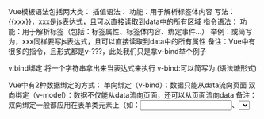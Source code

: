 
Vue模板语法包括两大类：
插值语法：
功能：用于解析标签体内容
写法：{{xxx}}，xxx是js表达式，且可以直接读取到data中的所有区域
指令语法：
功能：用于解析标签（包括：标签属性、标签体内容、绑定事件…）
举例：<a v-bind:href="xxx">或简写为<a :href="xxx">，xxx同样要写js表达式，且可以直接读取到data中的所有属性
备注：Vue中有很多的指令，且形式都是v-???，此处我们只是拿v-bind举个例子

v:bind绑定 将一个字符串拿出来当表达式来执行
v-bind:可以简写为:(语法糖形式)

Vue中有2种数据绑定的方式：
单向绑定（v-bind）：数据只能从data流向页面
双向绑定（v-model）：数据不仅能从data流向页面，还可以从页面流向data
备注：
双向绑定一般都应用在表单类元素上（如：<input>、<select>、<textarea>等）
v-model:value可以简写为v-model，因为v-model默认收集的就是value值

el有2种写法：
创建Vue实例对象的时候配置el属性
先创建Vue实例，随后再通过vm.$mount('#root')指定el的值
data有2种写法：
对象式
函数式
如何选择：目前哪种写法都可以，以后学到组件时，data必须使用函数，否则会报错
由Vue管理的函数，一定不要写箭头函数，否则this就不再是Vue实例了

MVVM模型：
M：模型（Model），data中的数据
V：视图（View），模板代码
VM：视图模型（ViewModel），Vue实例
data中所有的属性，最后都出现在了vm身上
vm身上所有的属性 及 Vue原型身上所有的属性，在Vue模板中都可以直接使用

数据代理
Vue中的数据代理通过vm对象来代理data对象中属性的操作（读/写）
Vue中数据代理的好处：更加方便的操作data中的数据
基本原理：
通过object.defineProperty()把data对象中所有属性添加到vm上。
为每一个添加到vm上的属性，都指定一个getter/setter。
在getter/setter内部去操作（读/写）data中对应的属性。
通过一个对象代理对另一个对象中属性的操作(读写)

事件处理
v-on绑定点击事件
使用v-on:xxx或@xxx绑定事件，其中xxx是事件名
当绑定点击事件时,一定会返回一个event对象,event.target.innerTest可以获取值
事件的回调需要配置在methods对象中，最终会在vm上
methods中配置的函数，==不要用箭头函数！==否则this就不是vm了
methods中配置的函数，都是被Vue所管理的函数，this的指向是vm或组件实例对象
@click="demo和@click="demo($event)"效果一致，但后者可以传参

事件修饰符
Vue中的事件修饰符：
prevent：阻止默认事件（常用）
stop：阻止事件冒泡（常用）
once：事件只触发一次（常用）
capture：使用事件的捕获模式
self：只有event.target是当前操作的元素时才触发事件
passive：事件的默认行为立即执行，无需等待事件回调执行完毕
冒泡:从内到外,捕获：从外向内，一般情况下是先捕获在冒泡

Vue中常用的按键别名：
回车：enter
删除：delete (捕获“删除”和“退格”键)
退出：esc
空格：space
换行：tab (特殊，必须配合keydown去使用)
上：up
下：down
左：left
右：right
注意：
系统修饰键（用法特殊）：ctrl、alt、shift、meta
配合keyup使用：按下修饰键的同时，再按下其他键，随后释放其他键，事件才被触发
配合keydown使用：正常触发事件
可以使用keyCode去指定具体的按键，比如：@keydown.13="showInfo"，但不推荐这样使用
Vue.config.keyCodes.自定义键名 = 键码，可以自定义按键别名

Vue一些数组方法
变异方法
push() 方法可向数组的末尾添加一个或多个元素，并返回新的长度。
pop() 方法用于删除并返回数组的最后一个元素。
shift() 方法用于把数组的第一个元素从其中删除，并返回第一个元素的值。
unshift() 方法可向数组的开头添加一个或更多元素，并返回新的长度。
splice() 方法向/从数组中添加/删除项目，然后返回被删除的项目。
sort() 方法用于对数组的元素进行排序。
sort(a,b)   { a-b}为升序   {b-a}为降序
reverse() 方法用于颠倒数组中元素的顺序。
替换数组
filter() 方法创建一个新的数组，新数组中的元素是通过检查指定数组中符合条件的所有元素。
concat() 方法用于连接两个或多个数组。
slice() 方法可从已有的数组中返回选定的元素。
其他
split() 方法用于把一个字符串分割成字符串数组。
indexof()该方法可以检查一个字符串中含有该内容,则会返回其第一次出现的索引
箭头函数:如果函数只有一条语句,并且该语句只返回一个值,则可以去掉括号和return语句

计算属性：
定义：要用的属性不存在，需要通过已有属性计算得来。
原理：底层借助了Objcet.defineproperty()方法提供的getter和setter。
get函数什么时候执行？
初次读取时会执行一次
当依赖的数据发生改变时会被再次调用
优势：与methods实现相比，内部有缓存机制（复用），效率更高，调试方便
备注：
计算属性最终会出现在vm上，直接读取使用即可
如果计算属性要被修改，那必须写set函数去响应修改，且set中要引起计算时依赖的数据发生改变
如果计算属性确定不考虑修改，可以使用计算属性的简写形式

监视属性watch：
当被监视的属性变化时，回调函数自动调用，进行相关操作
监视的属性
必须存在，才能进行监视
监视有两种写法：
创建Vue时传入watch配置
通过vm.$watch监视

深度监视：
Vue中的watch默认不监测对象内部值的改变（一层）
在watch中配置deep:true可以监测对象内部值的改变（多层）
备注：
Vue自身可以监测对象内部值的改变，但Vue提供的watch默认不可以
使用watch时根据监视数据的具体结构，决定是否采用深度监视

class样式：
写法：class="xxx"，xxx可以是字符串、对象、数组
字符串写法适用于：类名不确定，要动态获取
对象写法适用于：要绑定多个样式，个数不确定，名字也不确定
数组写法适用于：要绑定多个样式，个数确定，名字也确定，但不确定用不用
style样式：
:style="{fontSize: xxx}"其中xxx是动态值
:style="[a,b]"其中a、b是样式对象

v-if：
写法：
v-if="表达式"
v-else-if="表达式"
v-else
适用于：切换频率较低的场景
特点：不展示的DOM元素直接被移除
注意：v-if可以和v-else-if、v-else一起使用，但要求结构不能被打断
v-show：
写法：v-show="表达式"
适用于：切换频率较高的场景
特点：不展示的DOM元素未被移除，仅仅是使用样式隐藏掉
使用v-if的时，元素可能无法获取到，而使用v-show一定可以获取到

v-for指令：
用于展示列表数据
语法：
<li v-for="(item, index) in xxx" :key="yyy">，其中key可以是index，也可以是遍历对象的唯一标识
可遍历：数组、对象、字符串（用的少）、指定次数（用的少）

面试题：react、vue中的key有什么作用？（key的内部原理）
虚拟DOM中key的作用：key是虚拟DOM中对象的标识，当数据发生变化时，Vue会根据【新数据】生成【新的虚拟DOM】，随后Vue进行【新虚拟DOM】与【旧虚拟DOM】的差异比较，比较规则如下：
对比规则：
旧虚拟DOM中找到了与新虚拟DOM相同的key：
若虚拟DOM中内容没变, 直接使用之前的真实DOM
若虚拟DOM中内容变了, 则生成新的真实DOM，随后替换掉页面中之前的真实DOM
旧虚拟DOM中未找到与新虚拟DOM相同的key：创建新的真实DOM，随后渲染到到页面
用index作为key可能会引发的问题：
若对数据进行逆序添加、逆序删除等破坏顺序操作：会产生没有必要的真实DOM更新 ==> 界面效果没问题, 但效率低
若结构中还包含输入类的DOM：会产生错误DOM更新 ==> 界面有问题
开发中如何选择key?
最好使用每条数据的唯一标识作为key，比如id、手机号、身份证号、学号等唯一值
如果不存在对数据的逆序添加、逆序删除等破坏顺序的操作，仅用于渲染列表，使用index作为key是没有问题的

Vue监视数据的原理：
vue会监视data中所有层次的数据
如何监测对象中的数据？
通过setter实现监视，且要在new Vue时就传入要监测的数据
对象中后追加的属性，Vue默认不做响应式处理
如需给后添加的属性做响应式，请使用如下API：
Vue.set(target,propertyName/index,value)
vm.$set(target,propertyName/index,value)
如何监测数组中的数据？
通过包裹数组更新元素的方法实现，本质就是做了两件事：
调用原生对应的方法对数组进行更新
重新解析模板，进而更新页面
在Vue修改数组中的某个元素一定要用如下方法：
使用这些API：push()、pop()、shift()、unshift()、splice()、sort()、reverse()
Vue.set() 或 vm.$set()
特别注意：Vue.set() 和 vm.$set() 不能给vm 或 vm的根数据对象（data等） 添加属性

收集表单数据：
若：<input type="text"/>，则v-model收集的是value值，用户输入的内容就是value值
若：<input type="radio"/>，则v-model收集的是value值，且要给标签配置value属性
若：<input type="checkbox"/>
没有配置value属性，那么收集的是checked属性（勾选 or 未勾选，是布尔值）
配置了value属性：
v-model的初始值是非数组，那么收集的就是checked（勾选 or 未勾选，是布尔值）
v-model的初始值是数组，那么收集的就是value组成的数组
v-model的三个修饰符：
lazy：失去焦点后再收集数据
number：输入字符串转为有效的数字
trim：输入首尾空格过滤

过滤器：
定义：对要显示的数据进行特定格式化后再显示（适用于一些简单逻辑的处理）。
语法：
注册过滤器：Vue.filter(name,callback) 或 new Vue{filters:{}}
使用过滤器：{{ xxx | 过滤器名}} 或 v-bind:属性 = "xxx | 过滤器名"
备注：
过滤器可以接收额外参数，多个过滤器也可以串联
并没有改变原本的数据，而是产生新的对应的数据

之前学过的指令：
v-bind：单向绑定解析表达式，可简写为:
v-model：双向数据绑定
v-for：遍历数组 / 对象 / 字符串
v-on：绑定事件监听，可简写为@
v-if：条件渲染（动态控制节点是否存存在）
v-else：条件渲染（动态控制节点是否存存在）
v-show：条件渲染 (动态控制节点是否展示)
v-text指令：
作用：向其所在的节点中渲染文本内容
与插值语法的区别：v-text会替换掉节点中的内容，{{xx}}则不会。

v-html指令：
作用：向指定节点中渲染包含html结构的内容
与插值语法的区别：
v-html会替换掉节点中所有的内容，{{xx}}则不会
v-html可以识别html结构
严重注意：v-html有安全性问题！！！
在网站上动态渲染任意HTML是非常危险的，容易导致XSS攻击
一定要在可信的内容上使用v-html，永远不要用在用户提交的内容上！！！

v-clock指令（没有值）：
本质是一个特殊属性，Vue实例创建完毕并接管容器后，会删掉
v-cloak属性
使用css配合
v-cloak可以解决网速慢时页面展示出
{{xxx}}的问题

v-once指令：
v-once
所在节点在初次动态渲染后，就视为静态内容了
以后数据的改变不会引起
v-once所在结构的更新，可以用于优化性能

v-pre指令：
跳过其所在节点的编译过程。
可利用它跳过：没有使用指令语法、没有使用插值语法的节点，会加快编译

自定义指令定义语法：
局部指令：
new Vue({															
 	directives:{指令名:配置对象}   
 }) 	
new Vue({															
 	directives:{指令名:回调函数}   
 }) 	
全局指令：
Vue.directive(指令名,配置对象)
Vue.directive(指令名,回调函数)
Vue.directive('fbind',{
	//指令与元素成功绑定时（一上来）
	bind(element,binding){
		element.value = binding.value
	},
    //指令所在元素被插入页面时
    inserted(element,binding){
    	element.focus()
    },
    //指令所在的模板被重新解析时
    update(element,binding){
    	element.value = binding.value
    }
})

配置对象中常用的3个回调函数：
bind(element,binding)：指令与元素成功绑定时调用
inserted(element,binding)：指令所在元素被插入页面时调用
update(element,binding)：指令所在模板结构被重新解析时调用
备注：
指令定义时不加“v-”，但使用时要加“v-”
指令名如果是多个单词，要使用
kebab-case命名方式，不要用camelCase命名

opacity:透明度
setInterval() 方法可按照指定的周期（以毫秒计）来调用函数或计算表达式
settimeout() 开启定时器
clearInterval()删除定时器

生命周期：
又名：生命周期回调函数、生命周期函数、生命周期钩子
是什么：Vue在关键时刻帮我们调用的一些特殊名称的函数
生命周期函数的名字不可更改，但函数的具体内容是程序员根据需求编写的
生命周期函数中的this指向是vm 或 组件实例对象


常用的生命周期钩子：
mounted：发送ajax请求、启动定时器、绑定自定义事件、订阅消息等初始化操作
beforeDestroy：清除定时器、解绑自定义事件、取消订阅消息等收尾工作
关于销毁Vue实例：
销毁后借助Vue开发者工具看不到任何信息
销毁后自定义事件会失效，但原生DOM事件依然有效
一般不会在beforeDestroy操作数据，因为即便操作数据，也不会再触发更新流程了

 模块与组件、模块化与组件化：


模块
理解：向外提供特定功能的 js 程序，一般就是一个 js 文件
为什么：js 文件很多很复杂
作用：复用 js，简化 js 的编写，提高 js 运行效率
 组件
定义：用来实现局部功能的代码和资源的集合（html/css/js/image…）
为什么：一个界面的功能很复杂
作用：复用编码，简化项目编码，提高运行效率
 模块化
当应用中的 js 都以模块来编写的，那这个应用就是一个模块化的应用
 组件化
当应用中的功能都是多组件的方式来编写的，那这个应用就是一个组件化的应用

Vue中使用组件的三大步骤：
定义组件(创建组件)
注册组件
使用组件(写组件标签)
如何定义一个组件？
使用Vue.extend(options)创建，其中options和new Vue(options)时传入的options几乎一样，但也有点区别：
el不要写，为什么？
最终所有的组件都要经过一个vm的管理，由vm中的el决定服务哪个容器
data必须写成函数，为什么？
避免组件被复用时，数据存在引用关系
如何注册组件？
局部注册：new Vue的时候传入components选项
全局注册：Vue.component('组件名',组件)
编写组件标签：<school></school>

关于组件名：
一个单词组成：
第一种写法（首字母小写）：school
第二种写法（首字母大写）：School
多个单词组成：
第一种写法（kebab-case命名）：my-school
第二种写法（CamelCase命名）：MySchool （需要Vue脚手架支持）
备注：
组件名尽可能回避HTML中已有的元素名称，例如：h2、H2都不行
可以使用name配置项指定组件在开发者工具中呈现的名字
关于组件标签：
第一种写法：<school></school>
第二种写法：<school/>
备注：不使用脚手架时，<school/>会导致后续组件不能渲染
一个简写方式：const school = Vue.extend(options)可简写为：const school = options

VueComponent
关于VueComponent：
school组件本质是一个名为VueComponent的构造函数，且不是程序员定义的，是Vue.extend生成的
我们只需要写<school/>或<school></school>，Vue解析时会帮我们创建school组件的实例对象，即Vue帮我们执行的：new VueComponent(options)
特别注意：每次调用Vue.extend，返回的都是一个全新的VueComponent！
关于this指向：
组件配置中：data函数、methods中的函数、watch中的函数、computed中的函数 它们的this均是VueComponent实例对象
new Vue(options)配置中：data函数、methods中的函数、watch中的函数、computed中的函数 它们的this均是Vue实例对象
VueComponent的实例对象，以后简称vc（也可称之为：组件实例对象）
Vue的实例对象，以后简称vm
只有在本笔记中VueComponent的实例对象才简称为vc

一个重要的内置关系

一个重要的内置关系：
VueComponent.prototype.__proto__ === Vue.prototype
为什么要有这个关系：让组件实例对象（vc）可以访问到 Vue 原型上的属性、方法

js三种暴露方式：
可以理解为都是暴露出一个对象给其他使用!
默认暴露: export default{}
统一暴露:export{   }
分别暴露：export var b =function(){}
import * as 名称 from "xxx.js"
//比如
import * as $API from "xxx.js"

什么是Babel
Babel 是一个 JavaScript 编译器
babel:最新版的javascript编译成当下可以执行的版本

脚手架文件结构：
.文件目录
├── node_modules
├── public
│   ├── favicon.ico: 页签图标
│   └── index.html: 主页面
├── src
│   ├── assets: 存放静态资源
│   │   └── logo.png
│   │── component: 存放组件
│   │   └── HelloWorld.vue
│   │── App.vue: 汇总所有组件
│   └── main.js: 入口文件
├── .gitignore: git版本管制忽略的配置
├── babel.config.js: babel的配置文件
├── package.json: 应用包配置文件
├── README.md: 应用描述文件
└── package-lock.json: 包版本控制文件



关于不同版本的函数：
vue.js 与 vue.runtime.xxx.js的区别：
vue.js 是完整版的 Vue，包含：核心功能+模板解析器
vue.runtime.xxx.js 是运行版的 Vue，只包含核心功能，没有模板解析器
因为 vue.runtime.xxx.js 没有模板解析器，所以不能使用 template 配置项，需要使用 render函数接收到的createElement 函数去指定具体内容

修改默认配置
vue.config.js 是一个可选的配置文件，如果项目的（和 package.json 同级的）根目录中存在这个文件，那么它会被 @vue/cli-service 自动加载
使用 vue.config.js 可以对脚手架进行个性化定制，详见配置参考 | Vue CLI

ref属性：
被用来给元素或子组件注册引用信息（id的替代者）
应用在html标签上获取的是真实DOM元素，应用在组件标签上获取的是组件实例对象（vc）
使用方式：
打标识：<h1 ref="xxx"></h1> 或 <School ref="xxx"></School>
获取：this.$refs.xxx

props配置项：
功能：让组件接收外部传过来的数据(对传过来的数据不能进行修改)
传递数据：<Demo name="xxx"/>
接收数据：
第一种方式（只接收）：props:['name']
第二种方式（限制数据类型）：props:{name:String}
第三种方式（限制类型、限制必要性、指定默认值）：

mixin混入
mixin（混入）：
功能：可以
把多个组件共用的配置提取成一个混入对象
使用方式：
定义混入：
const mixin = {
    data(){....},
    methods:{....}
    ....
}

使用混入：全局混入：Vue.mixin(xxx)  局部混入：mixins:['xxx']
备注：
组件和混入对象含有同名选项时，这些选项将以恰当的方式进行“合并”，在发生冲突时以组件优先
同名生命周期钩子将合并为一个数组，因此都将被调用。另外，混入对象的钩子将在组件自身钩子之前调用

插件：
功能：用于增强Vue
本质：包含install方法的一个对象，install的第一个参数是Vue，第二个以后的参数是插件使用者传递的数据
定义插件：
plugin.install = function (Vue, options) {
// 1. 添加全局过滤器
Vue.filter(....)
    // 2. 添加全局指令
    Vue.directive(....)

    // 3. 配置全局混入
    Vue.mixin(....)

    // 4. 添加实例方法
    Vue.prototype.$myMethod = function () {...}
    Vue.prototype.$myProperty = xxxx
}


使用插件：Vue.use(plugin)

scoped样式：
作用：让样式在局部生效，防止冲突
写法：
<style scoped>
scoped样式一般不会在App.vue中使用


this.todos.filter( 遍历条件)
给todos数组每个对象都会过滤一遍会默认筛选结果为true的元素组成新的数组
this.todos.forEach(遍历条件)对todos数组中的每个对象进行遍历
checked 只有true值和false
vue-for遍历对象
如: 
   <MyItem v-for="todoObj in todos"/>
会形成三个MyItem 且获的三个todoObj

Todo-List案例总结
组件化编码流程：
拆分静态组件：组件要按照功能点拆分，命名不要与html元素冲突
实现动态组件：考虑好数据的存放位置，数据是一个组件在用，还是一些组件在用：
一个组件在用：放在组件自身即可
一些组件在用：放在他们共同的父组件上（状态提升）
实现交互：从绑定事件开始
props适用于：
父组件 ==> 子组件 通信
子组件 ==> 父组件 通信（要求父组件先给子组件一个函数）
使用v-model时要切记：v-model绑定的值不能是props传过来的值，因为props是不可以修改的
props传过来的若是对象类型的值，修改对象中的属性时Vue不会报错，但不推荐这样做

WebStorage
存储内容大小一般支持5MB左右（不同浏览器可能还不一样）
浏览器端通过Window.sessionStorage和Window.localStorage属性来实现本地存储机制
相关API：
xxxStorage.setItem('key', 'value')：该方法接受一个键和值作为参数，会把键值对添加到存储中，如果键名存在，则更新其对应的值
xxxStorage.getItem('key')：该方法接受一个键名作为参数，返回键名对应的值
xxxStorage.removeItem('key')：该方法接受一个键名作为参数，并把该键名从存储中删除
xxxStorage.clear()：该方法会清空存储中的所有数据
备注：
SessionStorage存储的内容会随着浏览器窗口关闭而消失
LocalStorage存储的内容，需要手动清除才会消失
xxxStorage.getItem(xxx)如果 xxx 对应的 value 获取不到，那么getItem()的返回值是null
JSON.parse(null)的结果依然是null

绑定的三种方式
<!-- 通过父组件给子组件传递函数类型的props实现子给父传递数据 -->
        <School :getSchoolName="getSchoolName"/>

        <!-- 通过父组件给子组件绑定一个自定义事件实现子给父传递数据（第一种写法，使用@或v-on） -->
        <!-- <Student @jojo="getStudentName"/> -->
 <button @click="sendStudentName">点我传递学生姓名</button> 
  methods:{
            sendStudentName(){
                this.$emit('jojo',this.name)
            }
        }
   <!-- 通过父组件给子组件绑定一个自定义事件实现子给父传递数据（第二种写法，使用ref） -->
		<Student ref="student"/>
 mounted(){
            this.$refs.student.$on('jojo',this.getStudentName)
        }
解绑的三种方式：
  // 解绑一个自定义事件
                // this.$off('jojo')
                // 解绑多个自定义事件
                // this.$off(['jojo'])
                // 解绑所有自定义事件
                this.$off()


组件的自定义事件：
一种组件间通信的方式，适用于：==子组件 > 父组件
使用场景：A是父组件，B是子组件，B想给A传数据，那么就要在A中给B绑定自定义事件（事件的回调在A中）
绑定自定义事件：
第一种方式，在父组件中：<Demo @atguigu="test"/> 或 <Demo v-on:atguigu="test"/>
第二种方式，在父组件中：
<Demo ref="demo"/>
...
mounted(){
    this.$refs.demo.$on('atguigu',data)
}
若想让自定义事件只能触发一次，可以使用once修饰符，或$once方法
触发自定义事件：this.$emit('atguigu',数据)
解绑自定义事件：this.$off('atguigu')
组件上也可以绑定原生DOM事件，需要使用native修饰符
注意：通过this.$refs.xxx.$on('atguigu',回调)绑定自定义事件时，回调要么配置在methods中，要么用箭头函数，否则this指向会出问题！

全局事件总线（GlobalEventBus）：
一种组件间通信的方式，适用于
  任意组件间通信
安装全局事件总线：
new Vue({
   	...
   	beforeCreate() {
   		Vue.prototype.$bus = this //安装全局事件总线，$bus就是当前应用的vm
   	},
    ...
})    
使用事件总线：
接收数据：A组件想接收数据，则在A组件中给
$bus绑定自定义事件，事件的回调留在A组件自身
export default {
    methods(){
        demo(data){...}
    }
    ...
    mounted() {
        this.$bus.$on('xxx',this.demo)
    }
}

提供数据：
this.$bus.$emit('xxx',data)最好在beforeDestroy钩子中，用$off去解绑当前组件所用到的事件

消息订阅与发布（pubsub）：
消息订阅与发布是一种组件间通信的方式，适用于任意组件间通信
使用步骤：
安装pubsub：npm i pubsub-js
引入：import pubsub from 'pubsub-js'
接收数据：A组件想接收数据，则在A组件中订阅消息，订阅的回调留在A组件自身
export default {
    methods(){
        demo(data){...}
    }
    ...
    mounted() {
		this.pid = pubsub.subscribe('xxx',this.demo)
    }
}
提供数据：
pubsub.publish('xxx',data)
最好在
beforeDestroy钩子中，使用pubsub.unsubscribe(pid)取消订阅

$nextTick
$nextTick(回调函数)可以将回调延迟到下次 DOM 更新循环之后执行

css中的动画效果
通过 @keyframes 规则，您能够创建动画。
创建动画的原理是，将一套 CSS 样式逐渐变化为另一套样式。
在动画过程中，您能够多次改变这套 CSS 样式。
以百分比来规定改变发生的时间，或者通过关键词 "from" 和 "to"，等价于 0% 和 100%。
0% 是动画的开始时间，100% 动画的结束时间。
animation：表示延迟		延迟时间 和延迟方向
transition:过度
transition与animation的区别 1、transition 需要去触发比如：点击事件、鼠标移入事件；而 animation 可以配合 @keyframe 可以不触发事件就触发这个动画

集成第三方动画
npm中的animate

Vue封装的过度与动画：
作用：在插入、更新或移除 DOM元素时，在合适的时候给元素添加样式类名
写法：
准备好样式：
元素进入的样式：
v-enter：进入的起点
v-enter-active：进入过程中
v-enter-to：进入的终点
元素离开的样式：
v-leave：离开的起点
v-leave-active：离开过程中
v-leave-to：离开的终点
使用<transition>包裹要过度的元素，并配置name属性：
<transition name="hello">
	<h1 v-show="isShow">你好啊！</h1>
</transition>
备注：若有多个元素需要过度，则需要使用：<transition-group>，且每个元素都要指定key值

vue脚手架配置代理服务器：
方法一：在vue.config.js中添加如下配置：
devServer:{
    proxy:"http://localhost:5000"
}
说明：
优点：配置简单，请求资源时直接发给前端即可
缺点：不能配置多个代理，不能灵活的控制请求是否走代理
工作方式：若按照上述配置代理，当请求了前端不存在的资源时，那么该请求会转发给服务器 （优先匹配前端资源）
方法二：
devServer: {
    proxy: {
      	'/api1': { // 匹配所有以 '/api1'开头的请求路径
        	target: 'http://localhost:5000',// 代理目标的基础路径
        	changeOrigin: true,
        	pathRewrite: {'^/api1': ''}
      	},
      	'/api2': { // 匹配所有以 '/api2'开头的请求路径
        	target: 'http://localhost:5001',// 代理目标的基础路径
        	changeOrigin: true,
        	pathRewrite: {'^/api2': ''}
      	}
    }
}
// changeOrigin设置为true时，服务器收到的请求头中的host为：localhost:5000
// changeOrigin设置为false时，服务器收到的请求头中的host为：localhost:8080
说明：
优点：可以配置多个代理，且可以灵活的控制请求是否走代理
缺点：配置略微繁琐，请求资源时必须加前缀

插槽：
作用：让父组件可以向子组件指定位置插入html结构，也是一种组件间通信的方式，适用于==父组件 > 子组件
分类：默认插槽、具名插槽、作用域插槽
使用方式：
父组件中：
        <Category>
           	<div>html结构1</div>
        </Category>
子组件中：
        <template>
            <div>
               	<slot>插槽默认内容...</slot>
            </div>
        </template>

具名插槽：
父组件中：
        <Category>
            <template slot="center">
             	 <div>html结构1</div>
            </template>

            <template v-slot:footer>
               	<div>html结构2</div>
            </template>
        </Category>
子组件中：
        <template>
            <div>
               	<slot name="center">插槽默认内容...</slot>
                <slot name="footer">插槽默认内容...</slot>
            </div>
        </template>

作用域插槽：
理解：
数据在组件的自身，但根据数据生成的结构需要组件的使用者来决定。（games数据在Category组件中，但使用数据所遍历出来的结构由App组件决定）
父组件中：
		<Category>
			<template scope="scopeData">
				<!-- 生成的是ul列表 -->
				<ul>
					<li v-for="g in scopeData.games" :key="g">{{g}}</li>
				</ul>
			</template>
		</Category>

		<Category>
			<template slot-scope="scopeData">
				<!-- 生成的是h4标题 -->
				<h4 v-for="g in scopeData.games" :key="g">{{g}}</h4>
			</template>
		</Category>
子组件中：
        <template>
            <div>
                <slot :games="games"></slot>
            </div>
        </template>
		
        <script>
            export default {
                name:'Category',
                props:['title'],
                //数据在子组件自身
                data() {
                    return {
                        games:['红色警戒','穿越火线','劲舞团','超级玛丽']
                    }
                },
            }
        </script>


Vuex是什么
概念：专门在 Vue 中实现集中式状态（数据）管理的一个 Vue 插件，对 vue 应用中多个组件的共享状态进行集中式的管理（读/写），也是一种组件间通信的方式，且适用于任意组件间通信


什么时候使用Vuex
多个组件依赖于同一状态
来自不同组件的行为需要变更同一状态

 Vuex工作原理图




Vuex的基本使用：
初始化数据state，配置actions、mutations，操作文件store.js
//引入Vue核心库
import Vue from 'vue'
//引入Vuex
import Vuex from 'vuex'
//引用Vuex
Vue.use(Vuex)

const actions = {
    //响应组件中加的动作
	jia(context,value){
		// console.log('actions中的jia被调用了',miniStore,value)
		context.commit('JIA',value)
	},
}

const mutations = {
    //执行加
	JIA(state,value){
		// console.log('mutations中的JIA被调用了',state,value)
		state.sum += value
	}
}

//初始化数据
const state = {
   sum:0
}

//创建并暴露store
export default new Vuex.Store({
	actions,
	mutations,
	state,
})
组件中读取vuex中的数据：
$store.state.sum
组件中修改vuex中的数据：
$store.dispatch('action中的方法名',数据) 或 $store.commit('mutations中的方法名',数据)
若没有网络请求或其他业务逻辑，组件中也可以越过actions，即不写dispatch，直接编写commit

getters配置项的使用：
概念：当state中的数据需要经过加工后再使用时，可以使用getters加工
在store.js中追加getters配置
...
const getters = {
	bigSum(state){
		return state.sum * 10
	}
}

//创建并暴露store
export default new Vuex.Store({
	...
	getters
})
组件中读取数据：$store.getters.bigSum


mapState与mapGetthers
mapState方法：用于帮助我们映射state中的数据
computed: {
    //借助mapState生成计算属性：sum、school、subject（对象写法）
     ...mapState({sum:'sum',school:'school',subject:'subject'}),
         
    //借助mapState生成计算属性：sum、school、subject（数组写法）
    ...mapState(['sum','school','subject']),
},
mapGetters方法：用于帮助我们映射getters中的数据
computed: {
    //借助mapGetters生成计算属性：bigSum（对象写法）
    ...mapGetters({bigSum:'bigSum'}),

    //借助mapGetters生成计算属性：bigSum（数组写法）
    ...mapGetters(['bigSum'])
},


mapActions与mapMutations
mapActions方法：用于帮助我们生成与actions对话的方法，即：包含$store.dispatch(xxx)的函数
methods:{
    //靠mapActions生成：incrementOdd、incrementWait（对象形式） inceementOdd为方法名 函数名
    ...mapActions({incrementOdd:'jiaOdd',incrementWait:'jiaWait'})

    //靠mapActions生成：incrementOdd、incrementWait（数组形式）
    ...mapActions(['jiaOdd','jiaWait'])
}

mapMutations方法：用于帮助我们生成与mutations对话的方法，即：包含$store.commit(xxx)的函数
methods:{
    //靠mapActions生成：increment、decrement（对象形式）
    ...mapMutations({increment:'JIA',decrement:'JIAN'}),
    
    //靠mapMutations生成：JIA、JIAN（对象形式）
    ...mapMutations(['JIA','JIAN']),
}
mapActions与mapMutations使用时，若需要传递参数，则需要在模板中绑定事件时传递好参数，否则参数是事件对象

模块化+命名空间
目的：
让代码更好维护，让多种数据分类更加明确
修改store.js
const countAbout = {
	namespaced:true,//开启命名空间
	state:{x:1},
    mutations: { ... },
    actions: { ... },
  	getters: {
    	bigSum(state){
       		return state.sum * 10
    	}
  	}
}

const personAbout = {
  	namespaced:true,//开启命名空间
  	state:{ ... },
  	mutations: { ... },
  	actions: { ... }
}

const store = new Vuex.Store({
  	modules: {
    	countAbout,
    	personAbout
  	}
})
开启命名空间后，组件中读取state数据：
//方式一：自己直接读取
this.$store.state.personAbout.list
//方式二：借助mapState读取：
...mapState('countAbout',['sum','school','subject']),
开启命名空间后，组件中读取getters数据：
//方式一：自己直接读取
this.$store.getters['personAbout/firstPersonName']
//方式二：借助mapGetters读取：
...mapGetters('countAbout',['bigSum'])
开启命名空间后，组件中调用dispatch
//方式一：自己直接dispatch
this.$store.dispatch('personAbout/addPersonWang',person)
//方式二：借助mapActions：
...mapActions('countAbout',{incrementOdd:'jiaOdd',incrementWait:'jiaWait'})
开启命名空间后，组件中调用commit：
//方式一：自己直接commit
this.$store.commit('personAbout/ADD_PERSON',person)
//方式二：借助mapMutations：
...mapMutations('countAbout',{increment:'JIA',decrement:'JIAN'}),


Vue Router路由管理器
 vue-router的理解
vue 的一个插件库，专门用来实现SPA 应用
 对SPA应用的理解
单页 Web 应用（single page web application，SPA）
整个应用只有一个完整的页面
点击页面中的导航链接不会刷新页面，只会做页面的局部更新
数据需要通过ajax请求获取

路由的理解
什么是路由?
一个路由就是一组映射关系（key - value）
key 为路径，value 可能是 function 或 componen
路由分类
后端路由：
理解：value 是 function，用于处理客户端提交的请求
工作过程：服务器接收到一个请求时，根据请求路径找到匹配的函数来处理请求，返回响应数据
前端路由：
理解：value 是 component，用于展示页面内容
工作过程：当浏览器的路径改变时，对应的组件就会显示

路由的基本使用
安装vue-router，命令：npm i vue-router
应用插件：Vue.use(VueRouter)
编写router配置项：
//引入VueRouter
import VueRouter from 'vue-router'
//引入Luyou 组件
import About from '../components/About'
import Home from '../components/Home'

//创建router实例对象，去管理一组一组的路由规则
const router = new VueRouter({
	routes:[
		{
			path:'/about',
			component:About
		},
		{
			path:'/home',
			component:Home
		}
	]
})

//暴露router
export default router

实现切换（active-class可配置高亮样式）
<router-link active-class="active" to="/about">About</router-link>
指定展示位：
<router-view></router-view>

路由几个注意事项
路由组件通常存放在pages文件夹，一般组件通常存放在components文件夹
通过切换，“隐藏”了的路由组件，默认是被销毁掉的，需要的时候再去挂载
每个组件都有自己的$route属性，里面存储着自己的路由信息
整个应用只有一个router，可以通过组件的$router属性获取到

多级路由
配置路由规则，使用children配置项
routes:[
	{
		path:'/about',
		component:About,
	},
	{
		path:'/home',
		component:Home,
		children:[ //通过children配置子级路由
			{
				path:'news', //此处一定不要写：/news
				component:News
			},
			{
				path:'message', //此处一定不要写：/message
				component:Message
			}
		]
	}
]
跳转（要写完整路径）：<router-link to="/home/news">News</router-link>

命名路由：
作用：可以简化路由的跳转
如何使用：
给路由命名
{
	path:'/demo',
	component:Demo,
	children:[
		{
			path:'test',
			component:Test,
			children:[
				{
                    name:'hello' //给路由命名
					path:'welcome',
					component:Hello,
				}
			]
		}
	]
}
简化跳转
<!--简化前，需要写完整的路径 -->
<router-link to="/demo/test/welcome">跳转</router-link>

<!--简化后，直接通过名字跳转 -->
<router-link :to="{name:'hello'}">跳转</router-link>

<!--简化写法配合传递参数 -->
<router-link 
	:to="{
		name:'hello',
		query:{
		    id:666,
            title:'你好'
		}
	}"
>跳转</router-link>

query参数
传递参数：
<!-- 跳转并携带query参数，to的字符串写法 -->
<router-link :to="/home/message/detail?id=666&title=你好">跳转</router-link>
				
<!-- 跳转并携带query参数，to的对象写法 -->
<router-link :to="{
	path:'/home/message/detail',
	query:{
		id:666,
        title:'你好'
	}
}">跳转</router-link>

接收参数:
$route.query.id
$route.query.title

params参数
配置路由，声明接收params参数：
{
	path:'/home',
	component:Home,
	children:[
		{
			path:'news',
			component:News
		},
		{
			component:Message,
			children:[
				{
					name:'xiangqing',
					path:'detail/:id/:title', //使用占位符声明接收params参数
					component:Detail
				}
			]
		}
	]
}

传递参数：
<!-- 跳转并携带params参数，to的字符串写法 -->
<router-link :to="/home/message/detail/666/你好">跳转</router-link>
				
<!-- 跳转并携带params参数，to的对象写法 -->
<router-link 
	:to="{
		name:'xiangqing',
		params:{
		   id:666,
            title:'你好'
		}
	}"
>跳转</router-link>
特别注意：路由携带params参数时，若使用to的对象写法，则不能使用path配置项，
必须使用name配置！
接收参数
$route.params.id
$route.params.title

props配置	
作用：让路由组件更方便的收到参数	
{
	name:'xiangqing',
	path:'detail/:id',
	component:Detail,

	//第一种写法：props值为对象，该对象中所有的key-value的组合最终都会通过props传给Detail组件
	// props:{a:900}

	//第二种写法：props值为布尔值，布尔值为true，则把路由收到的所有params参数通过props传给Detail组件
	// props:true
	
	//第三种写法：props值为函数，该函数返回的对象中每一组key-value都会通过props传给Detail组件
	props(route){
		return {
			id:route.query.id,
			title:route.query.title
		}
	}
}
 路由跳转的replace方法
作用：控制路由跳转时操作浏览器历史记录的模式
浏览器的历史记录有两种写入方式：push和replace，其中push是追加历史记录，replace是替换当前记录。路由跳转时候默认为push方式
开启replace模式：<router-link replace ...>News</router-link>

作用：不借助<router-link>实现路由跳转，让路由跳转更加灵活
具体编码：
this.$router.push({
	name:'xiangqing',
    params:{
        id:xxx,
        title:xxx
    }
})

this.$router.replace({
	name:'xiangqing',
    params:{
        id:xxx,
        title:xxx
    }
})
this.$router.forward() //前进
this.$router.back() //后退
this.$router.go() //可前进也可后退


缓存路由组件
作用：让不展示的路由组件保持挂载，不被销毁
具体编码：
//缓存一个路由组件
<keep-alive include="News"> //include中写想要缓存的组件名，不写表示全部缓存
    <router-view></router-view>
</keep-alive>

//缓存多个路由组件
<keep-alive :include="['News','Message']"> 
    <router-view></router-view>
</keep-alive>


activated和deactivated是路由组件所独有的两个钩子，用于捕获路由组件的激活状态
具体使用：
activated路由组件被激活时触发
deactivated路由组件失活时触发


路由守卫
作用：对路由进行权限控制
分类：全局守卫、独享守卫、组件内守卫
全局守卫：
//全局前置守卫：初始化时执行、每次路由切换前执行
router.beforeEach((to,from,next)=>{
	console.log('beforeEach',to,from)
	if(to.meta.isAuth){ //判断当前路由是否需要进行权限控制
		if(localStorage.getItem('school') === 'atguigu'){ //权限控制的具体规则
			next() //放行
		}else{
			alert('暂无权限查看')
		}
	}else{
		next() //放行
	}
})

//全局后置守卫：初始化时执行、每次路由切换后执行
router.afterEach((to,from) => {
	console.log('afterEach',to,from)
	if(to.meta.title){ 
		document.title = to.meta.title //修改网页的title
	}else{
		document.title = 'vue_test'
	}
})

独享守卫：
beforeEnter(to,from,next){
	console.log('beforeEnter',to,from)
    if(localStorage.getItem('school') === 'atguigu'){
        next()
    }else{
        alert('暂无权限查看')
    }
}

组件内守卫：
//进入守卫：通过路由规则，进入该组件时被调用
beforeRouteEnter (to, from, next) {...},
//离开守卫：通过路由规则，离开该组件时被调用
beforeRouteLeave (to, from, next) {...},
路由器的两种工作模式
对于一个url来说，什么是hash值？—— #及其后面的内容就是hash值
hash值不会包含在 HTTP 请求中，即：hash值不会带给服务器
hash模式：
地址中永远带着#号，不美观
若以后将地址通过第三方手机app分享，若app校验严格，则地址会被标记为不合法
兼容性较好
history模式：
地址干净，美观
兼容性和hash模式相比略差
应用部署上线时需要后端人员支持，解决刷新页面服务端404的问题

